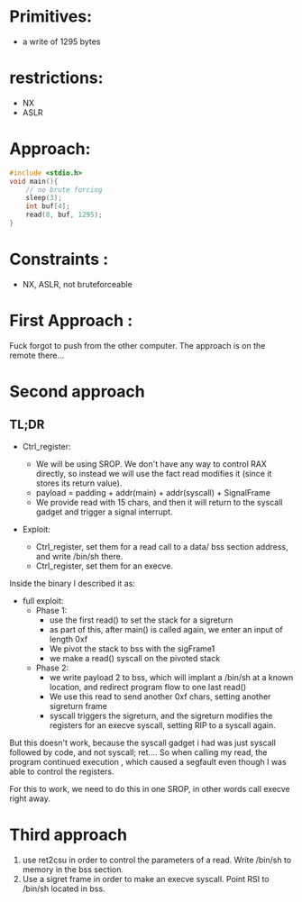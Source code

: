 # Primitives:

- a write of 1295 bytes

# restrictions:

- NX
- ASLR

# Approach: 

```C
#include <stdio.h>
void main(){
	// no brute forcing
	sleep(3);
	int buf[4];
	read(0, buf, 1295);
}

```

# Constraints :

- NX, ASLR, not bruteforceable

# First Approach : 

Fuck forgot to push from the other computer. The approach is on the remote there...

# Second approach 

## TL;DR 

- Ctrl_register: 
	- We will be using SROP. We don't have any way to control RAX directly, so instead we will use the fact read modifies it (since it stores its return value). 
	- payload = padding + addr(main) + addr(syscall) + SignalFrame
	- We provide read with 15 chars, and then it will return to the syscall gadget and trigger a signal interrupt.

- Exploit:
	*  Ctrl_register, set them for a read call to a data/ bss section address, and write /bin/sh there.
	*  Ctrl_register, set them for an execve.


Inside the binary I described it as:

- full exploit:
	* Phase 1:
		 + use the first read() to set the stack for a sigreturn
		 + as part of this, after main() is called again, we enter an input of length 0xf 
		 + We pivot the stack to bss with the sigFrame1
		 + we make a read() syscall on the pivoted stack
	* Phase 2: 
		 + we write payload 2 to bss, which will implant a /bin/sh at a known location, and redirect program flow to one last read()
		 + We use this read to send another 0xf chars, setting another sigreturn frame
		 + syscall triggers the sigreturn, and the sigreturn modifies the registers for an execve syscall, setting RIP to a syscall again.


But this doesn't work, because the syscall gadget i had was just syscall followed by code, and not syscall; ret.... So when calling my read, the program continued execution , which caused a segfault even though I was able to control the registers.

For this to work, we need to do this in one SROP, in other words call execve right away.

# Third approach

1. use ret2csu in order to control the parameters of a read. Write /bin/sh to memory in the bss section.
2. Use a sigret frame in order to make an execve syscall. Point RSI to /bin/sh located in bss.
